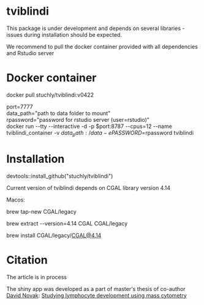 # tviblindi
This package is under development and depends on several libraries - issues during installation should be expected.

We recommend to pull the docker container provided with all dependencies and Rstudio server

# Docker container

docker pull stuchly/tviblindi:v0422

port=7777\
data_path="path to data folder to mount"\
rpassword="password for rstudio server (user=rstudio)"\
docker run --tty --interactive  -d -p $port:8787 --cpus=12 --name tviblindi_container -v $data_path:/data -e PASSWORD=$rpassword tviblindi

# Installation 
devtools::install_github("stuchly/tviblindi")

Current version of tviblindi depends on CGAL library version 4.14

Macos:

brew tap-new CGAL/legacy   

brew extract --version=4.14 CGAL CGAL/legacy

brew install CGAL/legacy/CGAL@4.14  

# Citation
The article is in process

The shiny app was developed as a part of master's thesis of co-author [David Novak](https://github.com/davnovak):  [Studying lymphocyte development using mass cytometry](https://dspace.cuni.cz/handle/20.500.11956/119793?locale-attribute=en)
